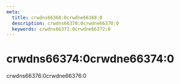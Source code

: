 ```yaml
---
meta:
  title: crwdns66368:0crwdne66368:0
  description: crwdns66370:0crwdne66370:0
  keywords: crwdns66372:0crwdne66372:0
---
```


# crwdns66374:0crwdne66374:0
crwdns66376:0crwdne66376:0

<entry-ad />

<doc-footer />
